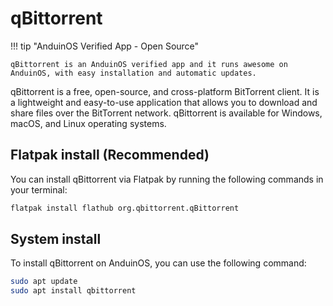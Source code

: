 # qBittorrent

!!! tip "AnduinOS Verified App - Open Source"

    qBittorrent is an AnduinOS verified app and it runs awesome on AnduinOS, with easy installation and automatic updates.

qBittorrent is a free, open-source, and cross-platform BitTorrent client. It is a lightweight and easy-to-use application that allows you to download and share files over the BitTorrent network. qBittorrent is available for Windows, macOS, and Linux operating systems.

## Flatpak install (Recommended)

You can install qBittorrent via Flatpak by running the following commands in your terminal:

```bash
flatpak install flathub org.qbittorrent.qBittorrent
```

## System install

To install qBittorrent on AnduinOS, you can use the following command:

```bash
sudo apt update
sudo apt install qbittorrent
```
